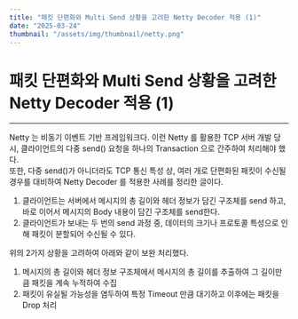 ```yaml
---
title: "패킷 단편화와 Multi Send 상황을 고려한 Netty Decoder 적용 (1)"
date: "2025-03-24"
thumbnail: "/assets/img/thumbnail/netty.png"
---
```


# 패킷 단편화와 Multi Send 상황을 고려한 Netty Decoder 적용 (1)
---

Netty 는 비동기 이벤트 기반 프레임워크다. 이런 Netty 를 활용한 TCP 서버 개발 당시, 클라이언트의 다중 send() 요청을 하나의 Transaction 으로 간주하여 처리해야 했다.   
또한, 다중 send()가 아니더라도 TCP 통신 특성 상, 여러 개로 단편화된 패킷이 수신될 경우를 대비하여 Netty Decoder 를 적용한 사례를 정리한 글이다.

1. 클라이언트는 서버에서 메시지의 총 길이와 헤더 정보가 담긴 구조체를 send 하고, 바로 이어서 메시지의 Body 내용이 담긴 구조체를 send한다. 
2. 클라이언트가 보내는 두 번의 send 과정 중, 데이터의 크기나 프로토콜 특성으로 인해 패킷이 분할되어 수신될 수 있다.

위의 2가지 상황을 고려하여 아래와 같이 보완 처리했다.

1. 메시지의 총 길이와 헤더 정보 구조체에서 메시지의 총 길이를 추출하여 그 길이만큼 패킷을 계속 누적하여 수집
2. 패킷이 유실될 가능성을 염두하여 특정 Timeout 만큼 대기하고 이후에는 패킷을 Drop 처리